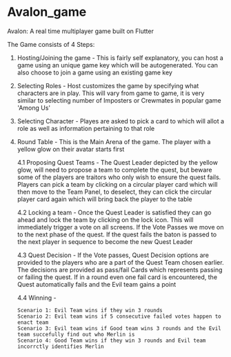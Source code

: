 # Avalon_game
Avalon: A real time multiplayer game built on Flutter

The Game consists of 4 Steps:

1. Hosting/Joining the game - This is fairly self explanatory, you can host a game using an unique game key which will be autogenerated. 
   You can also choose to join a game using an existing game key
   
2. Selecting Roles - Host customizes the game by specifying what characters are in play. This will vary from game to game, it is very similar 
   to selecting number of Imposters or Crewmates in popular game 'Among Us'
   
3. Selecting Character - Playes are asked to pick a card to which will allot a role as well as information pertaining to that role

4. Round Table - This is the Main Arena of the game. The player with a yellow glow on their avatar starts first

   4.1 Proposing Quest Teams - The Quest Leader depicted by the yellow glow, will need to propose a team to complete the quest, 
       but beware some of the players are traitors who only wish to ensure the quest fails. Players can pick a team by clicking 
       on a circular player card which will then move to the Team Panel, to deselect, they can click the circular player card 
       again which will bring back the player to the table
       
   4.2 Locking a team - Once the Quest Leader is satisfied they can go ahead and lock the team by clicking on the lock icon. 
       This will immediately trigger a vote on all screens. If the Vote Passes we move on to the next phase of the quest. If
       the quest fails the baton is passed to the next player in sequence to become the new Quest Leader
       
   4.3 Quest Decision - If the Vote passes, Quest Decision options are provided to the players who are a part of the Quest Team 
       chosen earlier. The decisions are provided as pass/fail Cards which represents passing or failing the quest. If in a round 
       even one fail card is encountered, the Quest automatically fails and the Evil team gains a point
       
   4.4 Winning - 
 
       Scenario 1: Evil Team wins if they win 3 rounds
       Scenario 2: Evil team wins if 5 consecutive failed votes happen to enact team
       Scenario 3: Evil team wins if Good team wins 3 rounds and the Evil team succefully find out who Merlin is
       Scenario 4: Good Team wins if they win 3 rounds and Evil team incorrctly identifies Merlin
